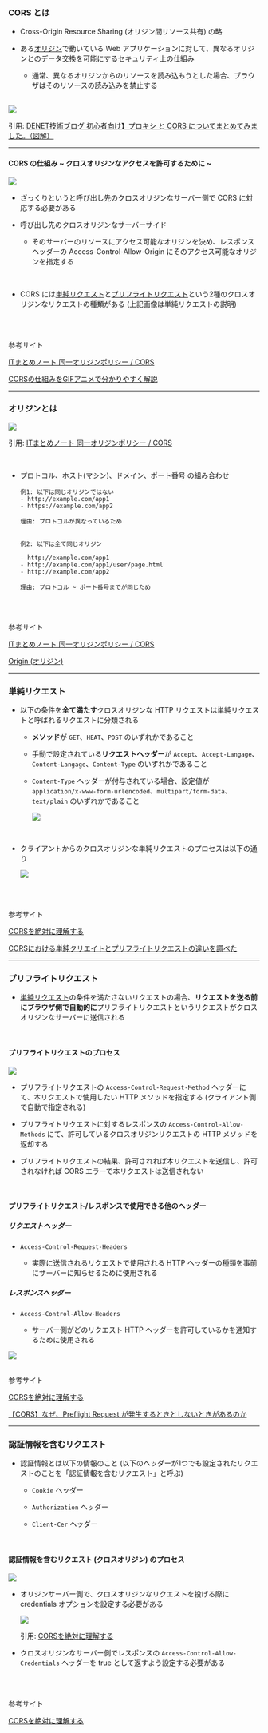 ### CORS とは

- Cross-Origin Resource Sharing  (オリジン間リソース共有) の略

- ある[オリジン](#オリジンとは)で動いている Web アプリケーションに対して、異なるオリジンとのデータ交換を可能にするセキュリティ上の仕組み

    - 通常、異なるオリジンからのリソースを読み込もうとした場合、ブラウザはそのリソースの読み込みを禁止する

<br>

<img src="./img/CORS_1.png" />

引用: [DENET技術ブログ 初心者向け】プロキシ と CORS についてまとめてみました。（図解）](https://blog.denet.co.jp/proxy-reverseproxy-cors/)

---

#### CORS の仕組み ~ クロスオリジンなアクセスを許可するために ~

<img src="./img/CORS_2.png" />

<br>

- ざっくりというと呼び出し先のクロスオリジンなサーバー側で CORS に対応する必要がある

- 呼び出し先のクロスオリジンなサーバーサイド

    - そのサーバーのリソースにアクセス可能なオリジンを決め、レスポンスヘッダーの Access-Control-Allow-Origin にそのアクセス可能なオリジンを指定する

<br>

- CORS には[単純リクエスト](#単純リクエスト)と[プリフライトリクエスト](#単純ではないリクエスト)という2種のクロスオリジンなリクエストの種類がある (上記画像は単純リクエストの説明)

<br>
<br>

参考サイト

[ITまとめノート 同一オリジンポリシー / CORS](https://shukapin.com/infographicIT/origin-policy)

[CORSの仕組みをGIFアニメで分かりやすく解説](https://coliss.com/articles/build-websites/operation/work/cs-visualized-cors.html)

---

### オリジンとは

<img src="./img/Origin_1.svg" />

引用: [ITまとめノート 同一オリジンポリシー / CORS](https://shukapin.com/infographicIT/origin-policy)

<br>

- プロトコル、ホスト(マシン)、ドメイン、ポート番号 の組み合わせ

    ```
    例1: 以下は同じオリジンではない
    - http://example.com/app1
    - https://example.com/app2

    理由: プロトコルが異なっているため

    
    例2: 以下は全て同じオリジン

    - http://example.com/app1
    - http://example.com/app1/user/page.html
    - http://example.com/app2

    理由: プロトコル ~ ポート番号までが同じため
    ```

<br>
<br>

参考サイト

[ITまとめノート 同一オリジンポリシー / CORS](https://shukapin.com/infographicIT/origin-policy)

[Origin (オリジン)](https://developer.mozilla.org/ja/docs/Glossary/Origin)

---

### 単純リクエスト

- 以下の条件を**全て満たす**クロスオリジンな HTTP リクエストは単純リクエストと呼ばれるリクエストに分類される

    - **メソッド**が `GET`、`HEAT`、`POST` のいずれかであること

    - 手動で設定されている**リクエストヘッダー**が `Accept`、`Accept-Langage`、`Content-Langage`、`Content-Type` のいずれかであること

    - `Content-Type` ヘッダーが付与されている場合、設定値が `application/x-www-form-urlencoded`、`multipart/form-data`、`text/plain` のいずれかであること

        <img src="./img/HTTP-Request-Content-Type_1.svg" />
    
<br>

- クライアントからのクロスオリジンな単純リクエストのプロセスは以下の通り

    <img src="./img/CORS_3.png" />

<br>
<br>

参考サイト

[CORSを絶対に理解する](https://zenn.dev/syo_yamamoto/articles/445ce152f05b02)

[CORSにおける単純クリエイトとプリフライトリクエストの違いを調べた](https://qiita.com/curlneko/items/975442495ba13f5d7470#プリフライトリクエストpreflight-request)

---
 
### プリフライトリクエスト

- [単純リクエスト](#単純リクエスト)の条件を満たさないリクエストの場合、**リクエストを送る前にブラウザ側で自動的に**プリフライトリクエストというリクエストがクロスオリジンなサーバーに送信される

<br>

#### プリフライトリクエストのプロセス

<img src="./img/CORS_4.png" />

- プリフライトリクエストの `Access-Control-Request-Method` ヘッダーにて、本リクエストで使用したい HTTP メソッドを指定する (クライアント側で自動で指定される)

- プリフライトリクエストに対するレスポンスの `Access-Control-Allow-Methods` にて、許可しているクロスオリジンリクエストの HTTP メソッドを返却する

- プリフライトリクエストの結果、許可されれば本リクエストを送信し、許可されなければ CORS エラーで本リクエストは送信されない

<br>

#### プリフライトリクエスト/レスポンスで使用できる他のヘッダー

##### リクエストヘッダー

- `Access-Control-Request-Headers`

    - 実際に送信されるリクエストで使用される HTTP ヘッダーの種類を事前にサーバーに知らせるために使用される

##### レスポンスヘッダー

- `Access-Control-Allow-Headers`

    - サーバー側がどのリクエスト HTTP ヘッダーを許可しているかを通知するために使用される

<img src="./img/CORS_5.png" />

<br>
<br>

参考サイト

[CORSを絶対に理解する](https://zenn.dev/syo_yamamoto/articles/445ce152f05b02)

[【CORS】なぜ、Preflight Request が発生するときとしないときがあるのか](https://zenn.dev/tm35/articles/ad05d8605588bd)

---

### 認証情報を含むリクエスト

- 認証情報とは以下の情報のこと (以下のヘッダーが1つでも設定されたリクエストのことを「認証情報を含むリクエスト」と呼ぶ)

    - `Cookie` ヘッダー

    - `Authorization` ヘッダー

    - `Client-Cer` ヘッダー

<br>

#### 認証情報を含むリクエスト (クロスオリジン) のプロセス

<img src="./img/CORS_6.png" />

<br>

- オリジンサーバー側で、クロスオリジンなリクエストを投げる際に credentials オプションを設定する必要がある

    <img src="./img/CORS-Credentials_1.png" />

    引用: [CORSを絶対に理解する](https://zenn.dev/syo_yamamoto/articles/445ce152f05b02#資格情報を含むリクエストについて)

- クロスオリジンなサーバー側でレスポンスの `Access-Control-Allow-Credentials` ヘッダーを true として返すよう設定する必要がある

<br>
<br>

参考サイト

[CORSを絶対に理解する](https://zenn.dev/syo_yamamoto/articles/445ce152f05b02)